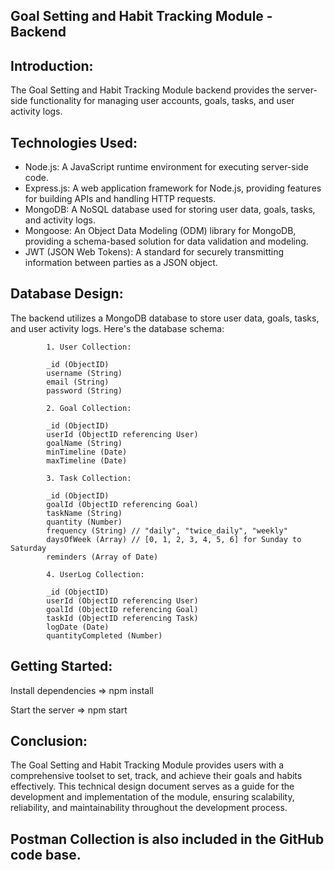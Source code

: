 ## Goal Setting and Habit Tracking Module - Backend
                                                                                  

## Introduction:
The Goal Setting and Habit Tracking Module backend provides the server-side functionality for managing user accounts, goals, tasks, and user activity logs. 

## Technologies Used: 
  
  - Node.js: A JavaScript runtime environment for executing server-side code.
  - Express.js: A web application framework for Node.js, providing features for building APIs and handling HTTP requests.
  - MongoDB: A NoSQL database used for storing user data, goals, tasks, and activity logs.
  - Mongoose: An Object Data Modeling (ODM) library for MongoDB, providing a schema-based solution for data validation and modeling.
  - JWT (JSON Web Tokens): A standard for securely transmitting information between parties as a JSON object.

    
## Database Design:
The backend utilizes a MongoDB database to store user data, goals, tasks, and user activity logs. Here's the database schema:

            1. User Collection:
            
            _id (ObjectID)
            username (String)
            email (String)
            password (String)
            
            2. Goal Collection:
            
            _id (ObjectID)
            userId (ObjectID referencing User)
            goalName (String)
            minTimeline (Date)
            maxTimeline (Date)
            
            3. Task Collection:
            
            _id (ObjectID)
            goalId (ObjectID referencing Goal)
            taskName (String)
            quantity (Number)
            frequency (String) // "daily", "twice_daily", "weekly"
            daysOfWeek (Array) // [0, 1, 2, 3, 4, 5, 6] for Sunday to Saturday
            reminders (Array of Date)
            
            4. UserLog Collection:
            
            _id (ObjectID)
            userId (ObjectID referencing User)
            goalId (ObjectID referencing Goal)
            taskId (ObjectID referencing Task)
            logDate (Date)
            quantityCompleted (Number)

## Getting Started:

Install dependencies => npm install

Start the server => npm start

## Conclusion:

The Goal Setting and Habit Tracking Module provides users with a comprehensive toolset to set, track, and achieve their goals and habits effectively. This technical design document serves as a guide for the development and implementation of the module, ensuring scalability, reliability, and maintainability throughout the development process.

## Postman Collection is also included in the GitHub code base.
